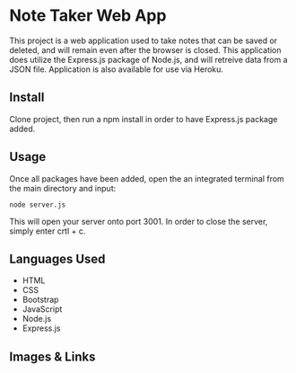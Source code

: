 # Note Taker Web App

This project is a web application used to take notes that can be saved or deleted, and will remain even after the browser is closed. This application does utilize the Express.js package of Node.js, and will retreive data from a JSON file. Application is also available for use via Heroku.

## Install

Clone project, then run a npm install in order to have Express.js package added.

## Usage

Once all packages have been added, open the an integrated terminal from the main directory and input:

```
node server.js
```

This will open your server onto port 3001. In order to close the server, simply enter crtl + c.

## Languages Used

- HTML
- CSS
- Bootstrap
- JavaScript
- Node.js
- Express.js

## Images & Links

